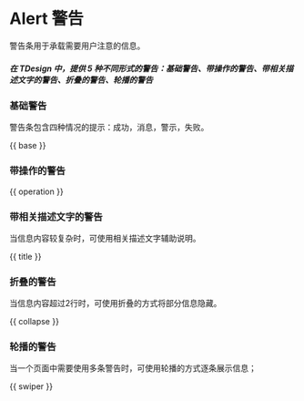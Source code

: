 # Alert 警告

警告条用于承载需要用户注意的信息。

##### 在 TDesign 中，提供 5 种不同形式的警告：基础警告、带操作的警告、带相关描述文字的警告、折叠的警告、轮播的警告

### 基础警告

警告条包含四种情况的提示：成功，消息，警示，失败。

{{ base }}

### 带操作的警告 

{{ operation }}

### 带相关描述文字的警告

当信息内容较复杂时，可使用相关描述文字辅助说明。

{{ title }}

### 折叠的警告 

当信息内容超过2行时，可使用折叠的方式将部分信息隐藏。

{{ collapse }}

### 轮播的警告

当一个页面中需要使用多条警告时，可使用轮播的方式逐条展示信息；

{{ swiper }}
